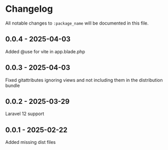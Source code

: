 # Changelog

All notable changes to `:package_name` will be documented in this file.

## 0.0.4 - 2025-04-03

Added @use for vite in app.blade.php

## 0.0.3 - 2025-04-03

Fixed gitattributes ignoring views and not including them in the distribution bundle

## 0.0.2 - 2025-03-29

Laravel 12 support

## 0.0.1 - 2025-02-22

Added missing dist files
